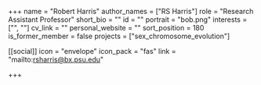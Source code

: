 +++
name = "Robert Harris"
author_names = ["RS Harris"]
role = "Research Assistant Professor"
short_bio = ""
id = ""
portrait = "bob.png"
interests = ["", ""]
cv_link = ""
personal_website = ""
sort_position = 180
is_former_member = false
projects = ["sex_chromosome_evolution"]

[[social]]
    icon = "envelope"
    icon_pack = "fas"
    link = "mailto:rsharris@bx.psu.edu"

+++

